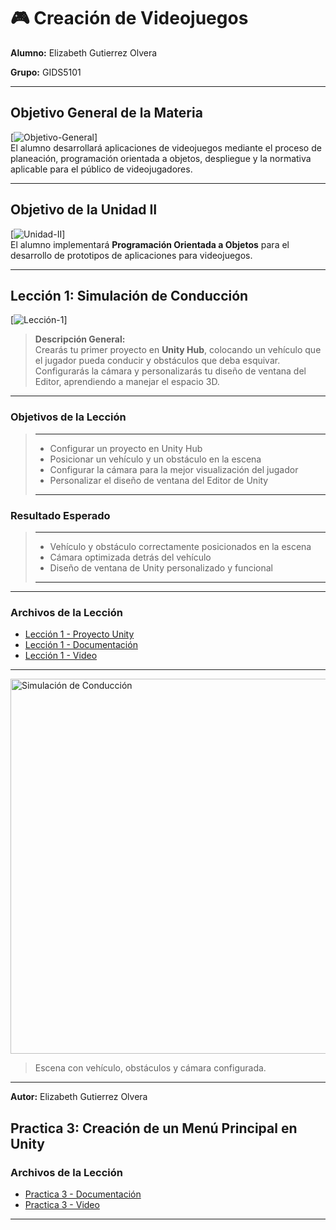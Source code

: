 # 🎮 Creación de Videojuegos 

**Alumno:** Elizabeth Gutierrez Olvera

**Grupo:** GIDS5101  

---

## Objetivo General de la Materia
[![Objetivo-General](https://img.shields.io/badge/Objetivo-General-blue?style=for-the-badge&logo=unity)]  
El alumno desarrollará aplicaciones de videojuegos mediante el proceso de planeación, programación orientada a objetos, despliegue y la normativa aplicable para el público de videojugadores.

---

## Objetivo de la Unidad II
[![Unidad-II](https://img.shields.io/badge/Unidad-II-orange?style=for-the-badge&logo=unity)]  
El alumno implementará **Programación Orientada a Objetos** para el desarrollo de prototipos de aplicaciones para videojuegos.

---

## Lección 1: Simulación de Conducción
[![Lección-1](https://img.shields.io/badge/Leccion-1-red?style=for-the-badge&logo=unity)]  

> **Descripción General:**  
> Crearás tu primer proyecto en **Unity Hub**, colocando un vehículo que el jugador pueda conducir y obstáculos que deba esquivar. Configurarás la cámara y personalizarás tu diseño de ventana del Editor, aprendiendo a manejar el espacio 3D.

---

### Objetivos de la Lección
> ----------------------------------------
> - Configurar un proyecto en Unity Hub
> - Posicionar un vehículo y un obstáculo en la escena
> - Configurar la cámara para la mejor visualización del jugador
> - Personalizar el diseño de ventana del Editor de Unity
> ----------------------------------------

### Resultado Esperado
> ----------------------------------------
> - Vehículo y obstáculo correctamente posicionados en la escena
> - Cámara optimizada detrás del vehículo
> - Diseño de ventana de Unity personalizado y funcional
> ----------------------------------------

---

### Archivos de la Lección
- [Lección 1 - Proyecto Unity](Lecciones/Leccion%201/Leccion1.PlayerControl.unitypackage)
- [Lección 1 - Documentación](Lecciones/Leccion%201/Leccion1.pdf)
- [Lección 1 - Video](Lecciones/Leccion%201/Leccion1.mp4)

---

<img src="https://connect-mediagw.unity.com/h1/20190423/learn/images/2f654ac8-d6c7-4746-ad91-e4f3a6014fe1_Screen_Shot_2019_04_23_at_3.57.47_PM.png" alt="Simulación de Conducción" width="600">

> Escena con vehículo, obstáculos y cámara configurada.

---

**Autor:** Elizabeth Gutierrez Olvera

## Practica 3: Creación de un Menú Principal en Unity
### Archivos de la Lección
- [Practica 3 - Documentación](Practicas/Practica%203/Practica3.pdf)
- [Practica 3 - Video](Practicas/Practica%203/Practica3.mp4)

---
